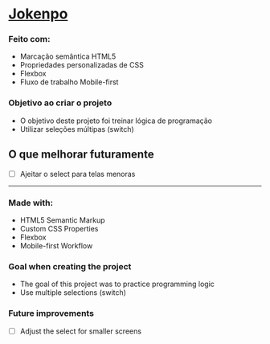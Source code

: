 
<h1><a target="_blank" href="hhttps://alyssondemari.github.io/PPT-game/">Jokenpo</a></h1>

### Feito com:

- Marcação semântica HTML5
- Propriedades personalizadas de CSS
- Flexbox
- Fluxo de trabalho Mobile-first

### Objetivo ao criar o projeto  

- O objetivo deste projeto foi treinar lógica de programação
- Utilizar seleções múltipas (switch)

## O que melhorar futuramente 

- [ ] Ajeitar o select para telas menoras

<hr>

### Made with:

- HTML5 Semantic Markup
- Custom CSS Properties
- Flexbox
- Mobile-first Workflow

### Goal when creating the project  

- The goal of this project was to practice programming logic
- Use multiple selections (switch)

### Future improvements
- [ ]  Adjust the select for smaller screens
